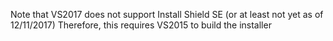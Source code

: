 Note that VS2017 does not support Install Shield SE (or at least not yet as of 12/11/2017)
Therefore, this requires VS2015 to build the installer